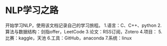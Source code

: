 # NLP学习之路
开始学习NLP，使用该文档记录自己的学习旅程。
1.语言：C、C++、python
2.算法与数据结构：剑指offer，LeetCode
3.论文：RSS订阅，Zotero
4.项目：
5.比赛：kaggle，天池
6.工具：GitHub，anaconda
7.系统：linux
